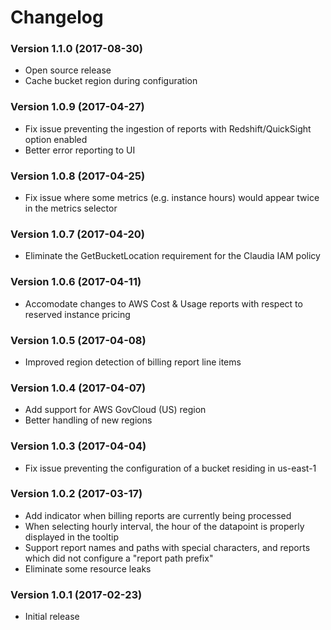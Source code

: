 # Changelog

### Version 1.1.0 (2017-08-30)
 * Open source release
 * Cache bucket region during configuration

### Version 1.0.9 (2017-04-27)
 * Fix issue preventing the ingestion of reports with Redshift/QuickSight option enabled
 * Better error reporting to UI

### Version 1.0.8 (2017-04-25)
 * Fix issue where some metrics (e.g. instance hours) would appear twice in the metrics selector

### Version 1.0.7 (2017-04-20)
 * Eliminate the GetBucketLocation requirement for the Claudia IAM policy

### Version 1.0.6 (2017-04-11)
 * Accomodate changes to AWS Cost & Usage reports with respect to reserved instance pricing

### Version 1.0.5 (2017-04-08)
 * Improved region detection of billing report line items

### Version 1.0.4 (2017-04-07)
 * Add support for AWS GovCloud (US) region
 * Better handling of new regions

### Version 1.0.3 (2017-04-04)
 * Fix issue preventing the configuration of a bucket residing in us-east-1

### Version 1.0.2 (2017-03-17)
 * Add indicator when billing reports are currently being processed
 * When selecting hourly interval, the hour of the datapoint is properly displayed in the tooltip
 * Support report names and paths with special characters, and reports which did not configure a "report path prefix"
 * Eliminate some resource leaks

### Version 1.0.1 (2017-02-23)
 * Initial release